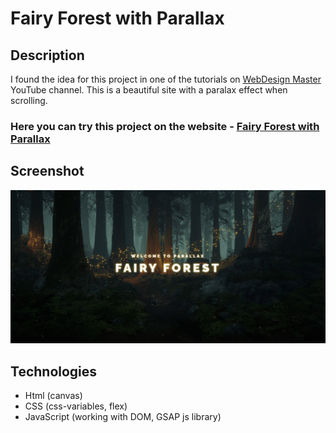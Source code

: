# Fairy Forest with Parallax

## Description
I found the idea for this project in one of the tutorials on [WebDesign Master](https://www.youtube.com/watch?v=F5ZKI-g-_qo) YouTube channel. This is a beautiful site with a paralax effect when scrolling.

### Here you can try this project on the website - [Fairy Forest with Parallax](https://nathanbailie.github.io/Fairy-Forest-with-Parallax/ "Click to visit")

## Screenshot
<img src="https://github.com/NathanBailie/Fairy-Forest-with-Parallax/raw/main/assets/screenshots/screenshot1.png" width="700" />

## Technologies
* Html (canvas)
* CSS (css-variables, flex)
* JavaScript (working with DOM, GSAP js library)